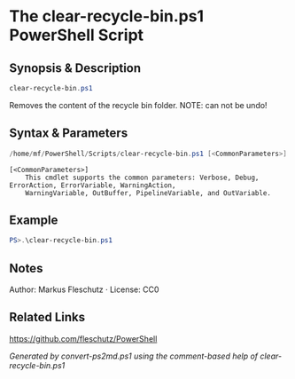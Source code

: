 # The clear-recycle-bin.ps1 PowerShell Script

## Synopsis & Description
```powershell
clear-recycle-bin.ps1
```

Removes the content of the recycle bin folder.
NOTE: can not be undo!

## Syntax & Parameters
```powershell
/home/mf/PowerShell/Scripts/clear-recycle-bin.ps1 [<CommonParameters>]
```

```
[<CommonParameters>]
    This cmdlet supports the common parameters: Verbose, Debug, ErrorAction, ErrorVariable, WarningAction, 
    WarningVariable, OutBuffer, PipelineVariable, and OutVariable.
```

## Example
```powershell
PS>.\clear-recycle-bin.ps1
```


## Notes
Author: Markus Fleschutz · License: CC0

## Related Links
https://github.com/fleschutz/PowerShell

*Generated by convert-ps2md.ps1 using the comment-based help of clear-recycle-bin.ps1*
